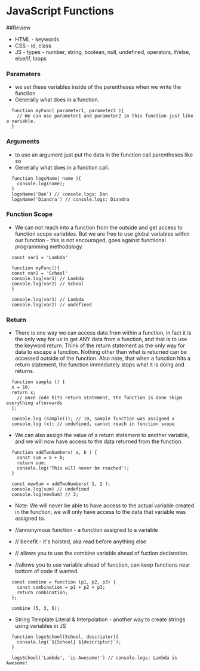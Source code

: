 # JavaScript Functions

##Review

- HTML - keywords
- CSS - id, class
- JS - types - number, string, boolean, null, undefined, operators, if/else, else/if, loops

### Paramaters

- we set these variables inside of the parentheses when we write the function
- Generally what does in a function.

```
  function myFunc( parameter1, parameter2 ){
    // We can use parameter1 and parameter2 in this function just like a variable.
  }
```

### Arguments

- to use an argument just put the data in the function call parentheses like so
- Generally what does in a function call.

```
  function logsName( name ){
    console.log(name);
  }
  logsName('Dan') // console.logs: Dan
  logsName('Diandra') // console.logs: Diandra
```

### Function Scope

- We can not reach into a function from the outside and get access to function scope variables. But we are free to use global variables within our function - this is not encouraged, goes against functional programming methodology.

```
  const var1 = 'Lambda'

  function myFunc(){
  const var2 = 'School'
  console.log(var1) // Lambda
  console.log(var2) // School
  }

  console.log(var1) // Lambda
  console.log(var2) // undefined
```

### Return

- There is one way we can access data from within a function, in fact it is the only way for us to get ANY data from a function, and that is to use the keyword return. Think of the return statement as the only way for data to escape a function. Nothing other than what is returned can be accessed outside of the function. Also note, that when a function hits a return statement, the function immediately stops what it is doing and returns.

```
  function sample () {
  x = 10;
  return x;
    // once code hits return statement, the function is done skips everything afterwards
  };

  console.log (sample()); // 10, sample function was assigned x
  console.log (x); // undefined, cannot reach in function scope
```

- We can also assign the value of a return statement to another variable, and we will now have access to the data returned from the function.

```
  function addTwoNumbers( a, b ) {
    const sum = a + b;
    return sum;
    console.log('This will never be reached');
  }

  const newSum = addTwoNumbers( 1, 2 );
  console.log(sum) // undefined
  console.log(newSum) // 3;
```

- Note: We will never be able to have access to the actual variable created in the function, we will only have access to the data that variable was assigned to.

- //annonymous function - a function assigned to a variable
- // benefit - it's hoisted, aka read before anything else
- // allows you to use the combine variable ahead of fuction declaration.
- //allows you to use variable ahead of function, can keep functions near bottom of code if wanted.

```
  const combine = function (p1, p2, p3) {
    const combination = p1 + p2 + p3;
    return combination;
  };

  combine (5, 3, 6);
```

- String Template Literal & Interpolation - another way to create strings using variables in JS

```
  function logsSchool(School, descriptor){
    console.log(`${School} ${descriptor}`);
  }

  logsSchool('Lambda', 'is Awesome!') // console.logs: Lambda is Awesome!
```
